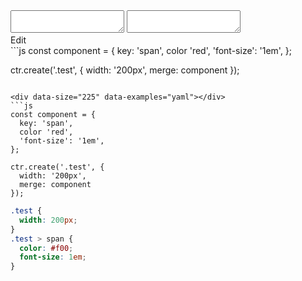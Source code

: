 <!-- gen:false -->
<!-- test:false -->
<!-- fix:false -->

<div data-size="225" class="code-cont" data-example="external">
    <div class="code">
        <div class="code-wrap">
            <textarea id="stylus"></textarea>
            <textarea id="css"></textarea>
            <div class="edit-code">
                <span>Edit</span>
            </div>
        </div>
    </div>
</div>

<div data-size="225" data-examples="stylus"></div>
```js
const component = {
  key: 'span',
  color 'red',
  'font-size': '1em',
};

ctr.create('.test', {
  width: '200px',
  merge: component
});
```

<div data-size="225" data-examples="yaml"></div>
```js
const component = {
  key: 'span',
  color 'red',
  'font-size': '1em',
};

ctr.create('.test', {
  width: '200px',
  merge: component
});
```

```css
.test {
  width: 200px;
}
.test > span {
  color: #f00;
  font-size: 1em;
}
```
<div class="cf"></div>

